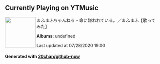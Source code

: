 ## Currently Playing on YTMusic

[<img align="left" width="100" src="https://i.ytimg.com/vi/eq8r1ZTma08/sddefault.jpg?sqp=-oaymwEWCJADEOEBIAQqCghqEJQEGHgg6AJIWg&rs">](https://music.youtube.com/channel/UCOTR1tcOAhjgi6YukrPpZxg)

まふまふちゃんねる - 命に嫌われている。／まふまふ【歌ってみた】

**Albums**: undefined

Last updated at 07/28/2020 19:00

#### Generated with [20chan/github-now](https://github.com/20chan/github-now)


<!--
**20chan/20chan** is a ✨ _special_ ✨ repository because its `README.md` (this file) appears on your GitHub profile.

Here are some ideas to get you started:

- 🔭 I’m currently working on ...
- 🌱 I’m currently learning ...
- 👯 I’m looking to collaborate on ...
- 🤔 I’m looking for help with ...
- 💬 Ask me about ...
- 📫 How to reach me: ...
- 😄 Pronouns: ...
- ⚡ Fun fact: ...
-->
